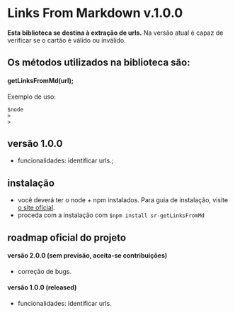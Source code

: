 # Links From Markdown v.1.0.0

**Esta biblioteca se destina à extração de urls.**
Na versão atual é capaz de verificar se o cartão é válido ou inválido.


## Os métodos utilizados na biblioteca são:

#### **getLinksFromMd(url);**

Exemplo de uso:

```
$node
>
>
```


## versão 1.0.0

- funcionalidades: identificar urls.;


## instalação

- você deverá ter o node + npm instalados. Para guia de instalação, visite [o site oficial](https://www.npmjs.com/get-npm).
- proceda com a instalação com `$npm install sr-getLinksFromMd`


## roadmap oficial do projeto

#### versão 2.0.0 (sem previsão, aceita-se contribuições)
- correção de bugs.

#### versão 1.0.0 (released)
- funcionalidades: identificar urls.
